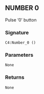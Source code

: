 ## NUMBER 0

Pulse ‘0’ button


###  Signature

`C4:Number_0 ()`


### Parameters

`None`


### Returns

`None`